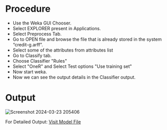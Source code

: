 # Procedure
- Use the Weka GUI Chooser.
- Select EXPLORER present in Applications.
- Select Preprocess Tab.
- Go to OPEN file and browse the file that is already stored in the system “credit-g.arff”.
- Select some of the attributes from attributes list
- Go to Classify tab.
- Choose Classifier "Rules"
- Select "OneR" and Select Test options "Use training set" 
- Now start weka. 
- Now we can see the output details in the Classifier output.
# Output
![Screenshot 2024-03-23 205406](https://github.com/prabhasg03/Task-Codes/assets/121883587/76943c50-b517-41ed-89b5-111775605c2f)

For Detailed Output: [Visit Model File](https://github.com/prabhasg03/Task-Codes/tree/Data-Warehousing-and-Data-Mining/DWDM/Task%206/5b/oneR.model)

